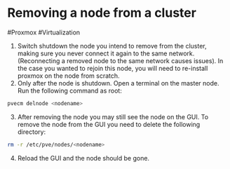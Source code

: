 # Removing a node from a cluster
#Proxmox #Virtualization 

1. Switch shutdown the node you intend to remove from the cluster, making sure you never connect it again to the same network. (Reconnecting a removed node to the same network causes issues). In the case you wanted to rejoin this node, you will need to re-install proxmox on the node from scratch.
2. Only after the node is shutdown. Open a terminal on the master node. Run the following command as root: 
```bash
pvecm delnode <nodename>
```
3. After removing the node you may still see the node on the GUI. To remove the node from the GUI you need to delete the following directory:
```bash
rm -r /etc/pve/nodes/<nodename>
```
4. Reload the GUI and the node should be gone.